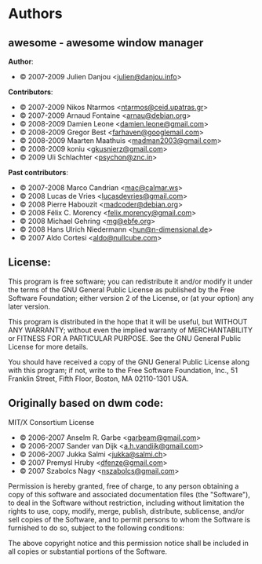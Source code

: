# Authors


## awesome - awesome window manager

**Author**:

 * © 2007-2009 Julien Danjou &lt;julien@danjou.info>

**Contributors**:

 * © 2007-2009 Nikos Ntarmos &lt;ntarmos@ceid.upatras.gr>
 * © 2007-2009 Arnaud Fontaine &lt;arnau@debian.org>
 * © 2008-2009 Damien Leone &lt;damien.leone@gmail.com>
 * © 2008-2009 Gregor Best &lt;farhaven@googlemail.com>
 * © 2008-2009 Maarten Maathuis &lt;madman2003@gmail.com>
 * © 2008-2009 koniu &lt;gkusnierz@gmail.com>
 * © 2009 Uli Schlachter &lt;psychon@znc.in>

**Past contributors**:

 * © 2007-2008 Marco Candrian &lt;mac@calmar.ws>
 * © 2008 Lucas de Vries &lt;lucasdevries@gmail.com>
 * © 2008 Pierre Habouzit &lt;madcoder@debian.org>
 * © 2008 Félix C. Morency &lt;felix.morency@gmail.com>
 * © 2008 Michael Gehring &lt;mg@ebfe.org>
 * © 2008 Hans Ulrich Niedermann &lt;hun@n-dimensional.de>
 * © 2007 Aldo Cortesi &lt;aldo@nullcube.com>

## License:

This program is free software; you can redistribute it and/or modify
it under the terms of the GNU General Public License as published by
the Free Software Foundation; either version 2 of the License, or
(at your option) any later version.

This program is distributed in the hope that it will be useful,
but WITHOUT ANY WARRANTY; without even the implied warranty of
MERCHANTABILITY or FITNESS FOR A PARTICULAR PURPOSE.  See the
GNU General Public License for more details.

You should have received a copy of the GNU General Public License along
with this program; if not, write to the Free Software Foundation, Inc.,
51 Franklin Street, Fifth Floor, Boston, MA 02110-1301 USA.

## Originally based on dwm code:

MIT/X Consortium License

 * © 2006-2007 Anselm R. Garbe &lt;garbeam@gmail.com>
 * © 2006-2007 Sander van Dijk &lt;a.h.vandijk@gmail.com>
 * © 2006-2007 Jukka Salmi &lt;jukka@salmi.ch>
 * © 2007 Premysl Hruby &lt;dfenze@gmail.com>
 * © 2007 Szabolcs Nagy &lt;nszabolcs@gmail.com>

Permission is hereby granted, free of charge, to any person obtaining a
copy of this software and associated documentation files (the "Software"),
to deal in the Software without restriction, including without limitation
the rights to use, copy, modify, merge, publish, distribute, sublicense,
and/or sell copies of the Software, and to permit persons to whom the
Software is furnished to do so, subject to the following conditions:

The above copyright notice and this permission notice shall be included in
all copies or substantial portions of the Software.
